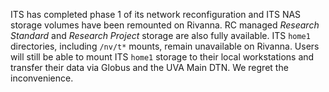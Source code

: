 ITS has completed phase 1 of its network reconfiguration and ITS NAS storage volumes have been remounted on Rivanna. RC managed _Research Standard_ and _Research Project_ storage are also fully available. ITS `home1` directories, including `/nv/t*` mounts, remain unavailable on Rivanna. Users will still be able to mount ITS `home1` storage to their local workstations and transfer their data via Globus and the UVA Main DTN. We regret the inconvenience.

